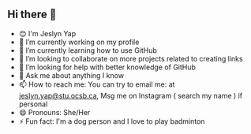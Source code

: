## Hi there 👋
- 😊 I'm Jeslyn Yap
- 🔭 I’m currently working on my profile
- 🌱 I’m currently learning how to use GitHub
- 👯 I’m looking to collaborate on more projects related to creating links 
- 🤔 I’m looking for help with better knowledge of GitHub
- 💬 Ask me about anything I know 
- 📫 How to reach me: You can try to email me: at jeslyn.yap@stu.ocsb.ca, Msg me on Instagram ( search my name ) if personal 
- 😄 Pronouns: She/Her
- ⚡ Fun fact: I'm a dog person and I love to play badminton 

